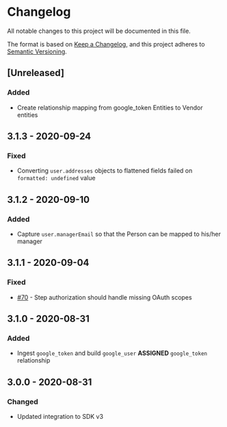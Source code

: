 # Changelog

All notable changes to this project will be documented in this file.

The format is based on [Keep a Changelog](https://keepachangelog.com/en/1.0.0/),
and this project adheres to
[Semantic Versioning](https://semver.org/spec/v2.0.0.html).

## [Unreleased]

### Added

- Create relationship mapping from google_token Entities to Vendor entities

## 3.1.3 - 2020-09-24

### Fixed

- Converting `user.addresses` objects to flattened fields failed on
  `formatted: undefined` value

## 3.1.2 - 2020-09-10

### Added

- Capture `user.managerEmail` so that the Person can be mapped to his/her
  manager

## 3.1.1 - 2020-09-04

### Fixed

- [#70](https://github.com/JupiterOne/graph-google/issues/70) - Step
  authorization should handle missing OAuth scopes

## 3.1.0 - 2020-08-31

### Added

- Ingest `google_token` and build `google_user` **ASSIGNED** `google_token`
  relationship

## 3.0.0 - 2020-08-31

### Changed

- Updated integration to SDK v3
